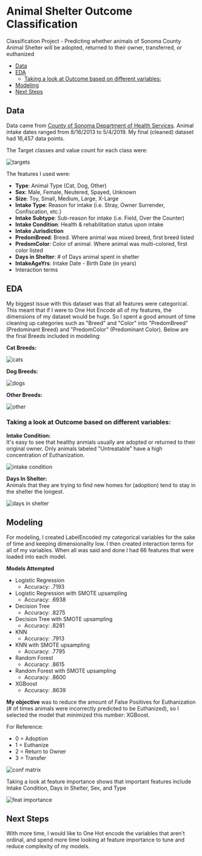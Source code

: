 # Animal Shelter Outcome Classification
Classification Project - Predicting whether animals of Sonoma County Animal Shelter will be adopted, returned to their owner, transferred, or euthanized 

- [Data](#data)
- [EDA](#eda)
  - [Taking a look at Outcome based on different variables:](#taking-a-look-at-outcome-based-on-different-variables)
- [Modeling](#modeling)
- [Next Steps](#next-steps)

## Data
Data came from [County of Sonoma Department of Health Services](https://data.sonomacounty.ca.gov/Government/Animal-Shelter-Intake-and-Outcome/924a-vesw). Animal intake dates ranged from 8/16/2013 to 5/4/2019.  My final (cleaned) dataset had 16,457 data points. 

The Target classes and value count for each class were: 

![targets](https://github.com/MsJacksonIYN/PetAdoptionClassification/blob/master/viz/targets.png)


The features I used were:
- **Type**: Animal Type (Cat, Dog, Other)
- **Sex**: Male, Female, Neutered, Spayed, Unknown
- **Size**: Toy, Small, Medium, Large, X-Large
- **Intake Type**: Reason for intake (i.e. Stray, Owner Surrender, Confiscation, etc.)
- **Intake Subtype**: Sub-reason for intake (i.e. Field, Over the Counter)
- **Intake Condition**: Health & rehabilitation status upon intake
- **Intake Jurisdiction**
- **PredomBreed**: Breed.  Where animal was mixed breed, first breed listed
- **PredomColor**: Color of animal.  Where animal was multi-colored, first color listed
- **Days in Shelter**: # of Days animal spent in shelter
- **IntakeAgeYrs**: Intake Date - Birth Date (in years)
- Interaction terms

## EDA
My biggest issue with this dataset was that all features were categorical.  This meant that if I were to One Hot Encode all of my features, the dimensions of my dataset would be huge.  So I spent a good amount of time cleaning up categories such as "Breed" and "Color" into "PredomBreed" (Predominant Breed) and "PredomColor" (Predominant Color).  Below are the final Breeds included in modeling:

**Cat Breeds:**

![cats](https://github.com/MsJacksonIYN/PetAdoptionClassification/blob/master/viz/cat_breeds.png)

**Dog Breeds:**

![dogs](https://github.com/MsJacksonIYN/PetAdoptionClassification/blob/master/viz/dog_breeds.png)

**Other Breeds:**

![other](https://github.com/MsJacksonIYN/PetAdoptionClassification/blob/master/viz/other_breeds.png)

### Taking a look at Outcome based on different variables: 

**Intake Condition:** <br>
It's easy to see that healthy anmials usually are adopted or returned to their original owner.  Only animals labeled "Untreatable" have a high concentration of Euthanization.


![intake condition](https://github.com/MsJacksonIYN/PetAdoptionClassification/blob/master/viz/outcome_by_intakecond.png)

**Days In Shelter:** <br>
Animals that they are trying to find new homes for (adoption) tend to stay in the shelter the longest.

![days in shelter](https://github.com/MsJacksonIYN/PetAdoptionClassification/blob/master/viz/days_in_shelter.png)


## Modeling
For modeling, I created LabelEncoded my categorical variables for the sake of time and keeping dimensionality low.  I then created interaction terms for all of my variables.  When all was said and done I had 66 features that were loaded into each model. 

**Models Attempted**
 - Logistic Regression
    - Accuracy: .7193
 - Logistic Regression with SMOTE upsampling
    - Accuracy: .6938
- Decision Tree
    - Accuracy: .8275
 - Decision Tree with SMOTE upsampling
    - Accuracy: .8281
- KNN
    - Accuracy: .7913
 - KNN with SMOTE upsampling
    - Accuracy: .7795
- Random Forest
    - Accuracy: .8615
 - Random Forest with SMOTE upsampling
    - Accuracy: .8600
 - XGBoost
    - Accuracy: .8639

**My objective** was to reduce the amount of False Positives for Euthanization (# of times animals were incorrectly predicted to be Euthanized), so I selected the model that minimized this number: XGBoost.

For Reference: 
- 0 = Adoption
- 1 = Euthanize
- 2 = Return to Owner
- 3 = Transfer

![conf matrix](https://github.com/MsJacksonIYN/PetAdoptionClassification/blob/master/viz/conf_matrix_xgb.png)

Taking a look at feature importance shows that important features include Intake Condition, Days in Shelter, Sex, and Type

![feat importance](https://github.com/MsJacksonIYN/PetAdoptionClassification/blob/master/viz/feature_importance.png)

## Next Steps
With more time, I would like to One Hot encode the variables that aren't ordinal, and spend more time looking at feature importance to tune and reduce complexity of my models.
